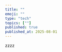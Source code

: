 ```yaml
---
title: ""
emoji: ""
type: "tech"
topics: [""]
published: true
published_at: 2025-08-01
---
```


zzzz
